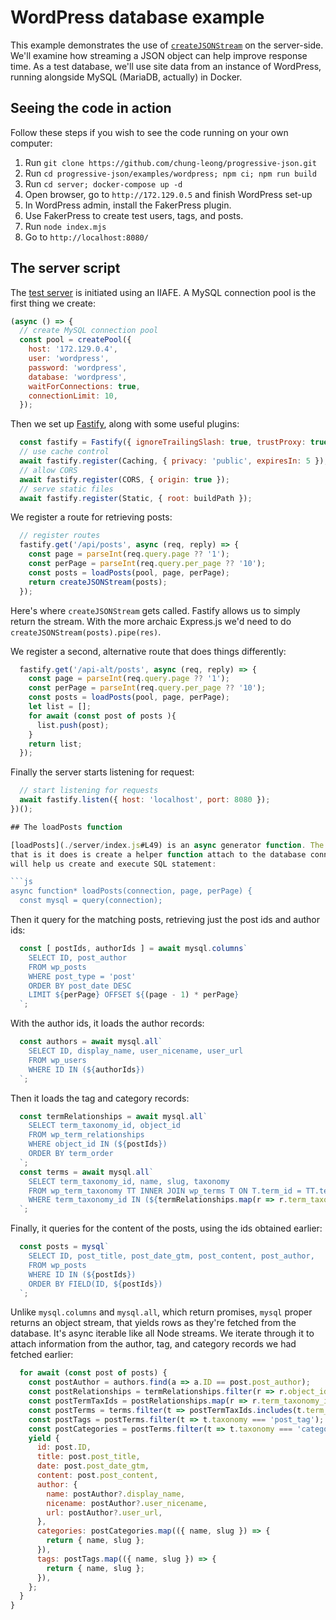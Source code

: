 # WordPress database example

This example demonstrates the use of [`createJSONStream`](../../doc/createJSONStream.md) on 
the server-side. We'll examine how streaming a JSON object can help improve response time.
As a test database, we'll use site data from an instance of WordPress, running alongside 
MySQL (MariaDB, actually) in Docker.

## Seeing the code in action

Follow these steps if you wish to see the code running on your own computer:

1. Run `git clone https://github.com/chung-leong/progressive-json.git`
2. Run `cd progressive-json/examples/wordpress; npm ci; npm run build`
3. Run `cd server; docker-compose up -d`
4. Open browser, go to `http://172.129.0.5` and finish WordPress set-up
5. In WordPress admin, install the FakerPress plugin.
6. Use FakerPress to create test users, tags, and posts.
7. Run `node index.mjs`  
8. Go to `http://localhost:8080/`

## The server script

The [test server](./server/index.mjs) is initiated using an IIAFE. A MySQL connection pool 
is the first thing we create:  

```js
(async () => {
  // create MySQL connection pool
  const pool = createPool({
    host: '172.129.0.4',
    user: 'wordpress',
    password: 'wordpress',
    database: 'wordpress',
    waitForConnections: true,
    connectionLimit: 10,
  });  
```

Then we set up [Fastify](https://www.fastify.io/), along with some useful 
plugins:

```js
  const fastify = Fastify({ ignoreTrailingSlash: true, trustProxy: true });
  // use cache control
  await fastify.register(Caching, { privacy: 'public', expiresIn: 5 });
  // allow CORS
  await fastify.register(CORS, { origin: true });
  // serve static files
  await fastify.register(Static, { root: buildPath });
```

We register a route for retrieving posts:

```js
  // register routes
  fastify.get('/api/posts', async (req, reply) => {
    const page = parseInt(req.query.page ?? '1');
    const perPage = parseInt(req.query.per_page ?? '10');
    const posts = loadPosts(pool, page, perPage);
    return createJSONStream(posts);
  });
```

Here's where `createJSONStream` gets called. Fastify allows us to simply return the stream. With 
the more archaic Express.js we'd need to do `createJSONStream(posts).pipe(res)`.

We register a second, alternative route that does things differently:

```js
  fastify.get('/api-alt/posts', async (req, reply) => {
    const page = parseInt(req.query.page ?? '1');
    const perPage = parseInt(req.query.per_page ?? '10');
    const posts = loadPosts(pool, page, perPage);
    let list = [];
    for await (const post of posts ){
      list.push(post);
    }
    return list;
  });
```

Finally the server starts listening for request:

```js
  // start listening for requests
  await fastify.listen({ host: 'localhost', port: 8080 });
})();

## The loadPosts function

[loadPosts](./server/index.js#L49) is an async generator function. The first thing 
that is it does is create a helper function attach to the database connection that 
will help us create and execute SQL statement:

```js
async function* loadPosts(connection, page, perPage) {
  const mysql = query(connection);
```

Then it query for the matching posts, retrieving just the post ids and author ids:

```js
  const [ postIds, authorIds ] = await mysql.columns`
    SELECT ID, post_author 
    FROM wp_posts 
    WHERE post_type = 'post'
    ORDER BY post_date DESC 
    LIMIT ${perPage} OFFSET ${(page - 1) * perPage}
  `;
```

With the author ids, it loads the author records:

```js
  const authors = await mysql.all`
    SELECT ID, display_name, user_nicename, user_url 
    FROM wp_users 
    WHERE ID IN (${authorIds})
  `;
```

Then it loads the tag and category records:

```js
  const termRelationships = await mysql.all`
    SELECT term_taxonomy_id, object_id
    FROM wp_term_relationships 
    WHERE object_id IN (${postIds})
    ORDER BY term_order
  `;
  const terms = await mysql.all`
    SELECT term_taxonomy_id, name, slug, taxonomy 
    FROM wp_term_taxonomy TT INNER JOIN wp_terms T ON T.term_id = TT.term_id
    WHERE term_taxonomy_id IN (${termRelationships.map(r => r.term_taxonomy_id)})
  `;
```

Finally, it queries for the content of the posts, using the ids obtained earlier:

```js
  const posts = mysql`
    SELECT ID, post_title, post_date_gtm, post_content, post_author,  
    FROM wp_posts
    WHERE ID IN (${postIds})
    ORDER BY FIELD(ID, ${postIds})
  `;
```

Unlike `mysql.columns` and `mysql.all`, which return promises, `mysql` proper returns 
an object stream, that yields rows as they're fetched from the database. It's async 
iterable like all Node streams. We iterate through it to attach information from 
the author, tag, and category records we had fetched earlier:

```js
  for await (const post of posts) {
    const postAuthor = authors.find(a => a.ID == post.post_author);
    const postRelationships = termRelationships.filter(r => r.object_id === post.ID);
    const postTermTaxIds = postRelationships.map(r => r.term_taxonomy_id);
    const postTerms = terms.filter(t => postTermTaxIds.includes(t.term_taxonomy_id));
    const postTags = postTerms.filter(t => t.taxonomy === 'post_tag');
    const postCategories = postTerms.filter(t => t.taxonomy === 'category');
    yield {
      id: post.ID,
      title: post.post_title,
      date: post.post_date_gtm,
      content: post.post_content,
      author: {
        name: postAuthor?.display_name,
        nicename: postAuthor?.user_nicename,
        url: postAuthor?.user_url,
      },
      categories: postCategories.map(({ name, slug }) => {
        return { name, slug };
      }),
      tags: postTags.map(({ name, slug }) => {
        return { name, slug };
      }),
    };
  } 
}
```
